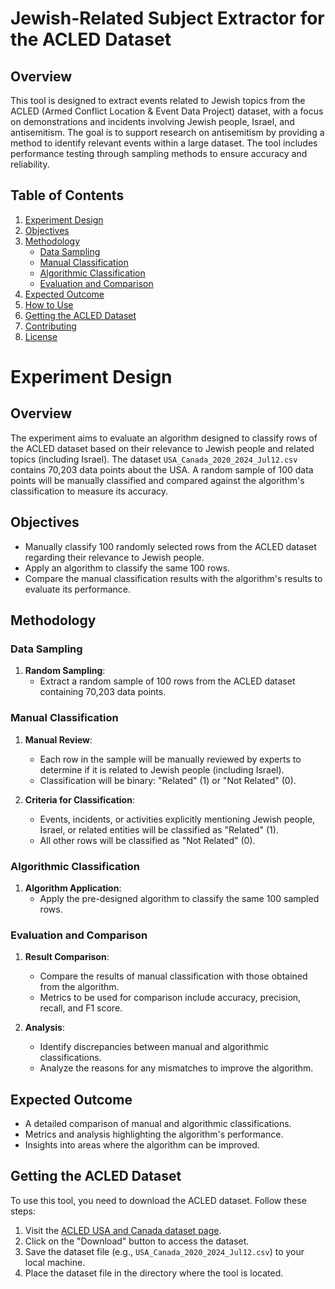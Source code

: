 # Jewish-Related Subject Extractor for the ACLED Dataset

## Overview

This tool is designed to extract events related to Jewish topics from the ACLED (Armed Conflict Location & Event Data Project) dataset, with a focus on demonstrations and incidents involving Jewish people, Israel, and antisemitism. The goal is to support research on antisemitism by providing a method to identify relevant events within a large dataset. The tool includes performance testing through sampling methods to ensure accuracy and reliability.

## Table of Contents
1. [Experiment Design](#experiment-design)
2. [Objectives](#objectives)
3. [Methodology](#methodology)
   - [Data Sampling](#data-sampling)
   - [Manual Classification](#manual-classification)
   - [Algorithmic Classification](#algorithmic-classification)
   - [Evaluation and Comparison](#evaluation-and-comparison)
4. [Expected Outcome](#expected-outcome)
5. [How to Use](#how-to-use)
6. [Getting the ACLED Dataset](#getting-the-acled-dataset)
7. [Contributing](#contributing)
8. [License](#license)

# Experiment Design

## Overview

The experiment aims to evaluate an algorithm designed to classify rows of the ACLED dataset based on their relevance to Jewish people and related topics (including Israel). The dataset `USA_Canada_2020_2024_Jul12.csv` contains 70,203 data points about the USA. A random sample of 100 data points will be manually classified and compared against the algorithm's classification to measure its accuracy.

## Objectives

- Manually classify 100 randomly selected rows from the ACLED dataset regarding their relevance to Jewish people.
- Apply an algorithm to classify the same 100 rows.
- Compare the manual classification results with the algorithm's results to evaluate its performance.

## Methodology

### Data Sampling

1. **Random Sampling**:
    - Extract a random sample of 100 rows from the ACLED dataset containing 70,203 data points.

### Manual Classification

1. **Manual Review**:
    - Each row in the sample will be manually reviewed by experts to determine if it is related to Jewish people (including Israel).
    - Classification will be binary: "Related" (1) or "Not Related" (0).

2. **Criteria for Classification**:
    - Events, incidents, or activities explicitly mentioning Jewish people, Israel, or related entities will be classified as "Related" (1).
    - All other rows will be classified as "Not Related" (0).

### Algorithmic Classification

1. **Algorithm Application**:
    - Apply the pre-designed algorithm to classify the same 100 sampled rows.

### Evaluation and Comparison

1. **Result Comparison**:
    - Compare the results of manual classification with those obtained from the algorithm.
    - Metrics to be used for comparison include accuracy, precision, recall, and F1 score.

2. **Analysis**:
    - Identify discrepancies between manual and algorithmic classifications.
    - Analyze the reasons for any mismatches to improve the algorithm.

## Expected Outcome

- A detailed comparison of manual and algorithmic classifications.
- Metrics and analysis highlighting the algorithm's performance.
- Insights into areas where the algorithm can be improved.


## Getting the ACLED Dataset

To use this tool, you need to download the ACLED dataset. Follow these steps:

1. Visit the [ACLED USA and Canada dataset page](https://acleddata.com/united-states-and-canada/usa/).
2. Click on the "Download" button to access the dataset.
3. Save the dataset file (e.g., `USA_Canada_2020_2024_Jul12.csv`) to your local machine.
4. Place the dataset file in the directory where the tool is located.


